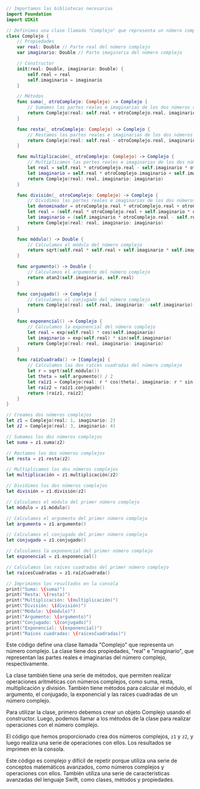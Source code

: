 ```swift
// Importamos las bibliotecas necesarias
import Foundation
import UIKit

// Definimos una clase llamada "Complejo" que representa un número complejo
class Complejo {
    // Propiedades
    var real: Double // Parte real del número complejo
    var imaginario: Double // Parte imaginaria del número complejo

    // Constructor
    init(real: Double, imaginario: Double) {
        self.real = real
        self.imaginario = imaginario
    }

    // Métodos
    func suma(_ otroComplejo: Complejo) -> Complejo {
        // Sumamos las partes reales e imaginarias de los dos números complejos
        return Complejo(real: self.real + otroComplejo.real, imaginario: self.imaginario + otroComplejo.imaginario)
    }

    func resta(_ otroComplejo: Complejo) -> Complejo {
        // Restamos las partes reales e imaginarias de los dos números complejos
        return Complejo(real: self.real - otroComplejo.real, imaginario: self.imaginario - otroComplejo.imaginario)
    }

    func multiplicación(_ otroComplejo: Complejo) -> Complejo {
        // Multiplicamos las partes reales e imaginarias de los dos números complejos
        let real = self.real * otroComplejo.real - self.imaginario * otroComplejo.imaginario
        let imaginario = self.real * otroComplejo.imaginario + self.imaginario * otroComplejo.real
        return Complejo(real: real, imaginario: imaginario)
    }

    func división(_ otroComplejo: Complejo) -> Complejo {
        // Dividimos las partes reales e imaginarias de los dos números complejos
        let denominador = otroComplejo.real * otroComplejo.real + otroComplejo.imaginario * otroComplejo.imaginario
        let real = (self.real * otroComplejo.real + self.imaginario * otroComplejo.imaginario) / denominador
        let imaginario = (self.imaginario * otroComplejo.real - self.real * otroComplejo.imaginario) / denominador
        return Complejo(real: real, imaginario: imaginario)
    }

    func módulo() -> Double {
        // Calculamos el módulo del número complejo
        return sqrt(self.real * self.real + self.imaginario * self.imaginario)
    }

    func argumento() -> Double {
        // Calculamos el argumento del número complejo
        return atan2(self.imaginario, self.real)
    }

    func conjugado() -> Complejo {
        // Calculamos el conjugado del número complejo
        return Complejo(real: self.real, imaginario: -self.imaginario)
    }

    func exponencial() -> Complejo {
        // Calculamos la exponencial del número complejo
        let real = exp(self.real) * cos(self.imaginario)
        let imaginario = exp(self.real) * sin(self.imaginario)
        return Complejo(real: real, imaginario: imaginario)
    }

    func raízCuadrada() -> [Complejo] {
        // Calculamos las dos raíces cuadradas del número complejo
        let r = sqrt(self.módulo())
        let theta = self.argumento() / 2
        let raíz1 = Complejo(real: r * cos(theta), imaginario: r * sin(theta))
        let raíz2 = raíz1.conjugado()
        return [raíz1, raíz2]
    }
}

// Creamos dos números complejos
let z1 = Complejo(real: 1, imaginario: 2)
let z2 = Complejo(real: 3, imaginario: 4)

// Sumamos los dos números complejos
let suma = z1.suma(z2)

// Restamos los dos números complejos
let resta = z1.resta(z2)

// Multiplicamos los dos números complejos
let multiplicación = z1.multiplicación(z2)

// Dividimos los dos números complejos
let división = z1.división(z2)

// Calculamos el módulo del primer número complejo
let módulo = z1.módulo()

// Calculamos el argumento del primer número complejo
let argumento = z1.argumento()

// Calculamos el conjugado del primer número complejo
let conjugado = z1.conjugado()

// Calculamos la exponencial del primer número complejo
let exponencial = z1.exponencial()

// Calculamos las raíces cuadradas del primer número complejo
let raícesCuadradas = z1.raízCuadrada()

// Imprimimos los resultados en la consola
print("Suma: \(suma)")
print("Resta: \(resta)")
print("Multiplicación: \(multiplicación)")
print("División: \(división)")
print("Módulo: \(módulo)")
print("Argumento: \(argumento)")
print("Conjugado: \(conjugado)")
print("Exponencial: \(exponencial)")
print("Raíces cuadradas: \(raícesCuadradas)")
```

Este código define una clase llamada "Complejo" que representa un número complejo. La clase tiene dos propiedades, "real" e "imaginario", que representan las partes reales e imaginarias del número complejo, respectivamente.

La clase también tiene una serie de métodos, que permiten realizar operaciones aritméticas con números complejos, como suma, resta, multiplicación y división. También tiene métodos para calcular el módulo, el argumento, el conjugado, la exponencial y las raíces cuadradas de un número complejo.

Para utilizar la clase, primero debemos crear un objeto Complejo usando el constructor. Luego, podemos llamar a los métodos de la clase para realizar operaciones con el número complejo.

El código que hemos proporcionado crea dos números complejos, `z1` y `z2`, y luego realiza una serie de operaciones con ellos. Los resultados se imprimen en la consola.

Este código es complejo y difícil de repetir porque utiliza una serie de conceptos matemáticos avanzados, como números complejos y operaciones con ellos. También utiliza una serie de características avanzadas del lenguaje Swift, como clases, métodos y propiedades.